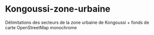 # Kongoussi-zone-urbaine
 Délimitations des secteurs de la zone urbaine de Kongoussi + fonds de carte OpenStreetMap monochrome
